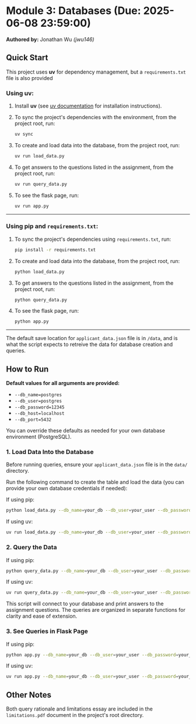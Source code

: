 # Module 3: Databases (Due: 2025-06-08 23:59:00)
**Authored by:** Jonathan Wu *(jwu146)*

## Quick Start
This project uses **uv** for dependency management, but a `requirements.txt` file is also provided

### Using **uv**:

1. Install **uv** (see [uv documentation](https://docs.astral.sh/uv/getting-started/installation/) for installation instructions).  

2. To sync the project's dependencies with the environment, from the project root, run:
   ```bash
   uv sync
   ```

3. To create and load data into the database, from the project root, run:
    ```bash
    uv run load_data.py
    ```

4. To get answers to the questions listed in the assignment, from the project root, run:
    ```bash
    uv run query_data.py
    ```

5. To see the flask page, run:
    ```bash
    uv run app.py
    ```
-----

### Using **pip** and `requirements.txt`:

1. To sync the project's dependencies using `requirements.txt`, run:
    ```bash
    pip install -r requirements.txt
    ```

2. To create and load data into the database, from the project root, run:
    ```bash
    python load_data.py
    ```

3. To get answers to the questions listed in the assignment, from the project root, run:
    ```bash
    python query_data.py
    ```

4. To see the flask page, run:
    ```bash
    python app.py
    ```

-----

The default save location for `applicant_data.json` file is in `/data`, and is what the script expects to retreive the data for database creation and queries.


## How to Run

**Default values for all arguments are provided:**

* `--db_name=postgres`
* `--db_user=postgres`
* `--db_password=12345`
* `--db_host=localhost`
* `--db_port=5432`

You can override these defaults as needed for your own database environment (PostgreSQL).


### 1. **Load Data Into the Database**

Before running queries, ensure your `applicant_data.json` file is in the `data/` directory.

Run the following command to create the table and load the data (you can provide your own database credentials if needed):

If using pip:
```bash
python load_data.py --db_name=your_db --db_user=your_user --db_password=your_password --db_host=localhost --db_port=5432
```

If using uv:
```bash
uv run load_data.py --db_name=your_db --db_user=your_user --db_password=your_password --db_host=localhost --db_port=5432
```

### 2. **Query the Data**

If using pip:
```bash
python query_data.py --db_name=your_db --db_user=your_user --db_password=your_password --db_host=localhost --db_port=5432
```

If using uv:
```bash
uv run query_data.py --db_name=your_db --db_user=your_user --db_password=your_password --db_host=localhost --db_port=5432
```

This script will connect to your database and print answers to the assignment questions. The queries are organized in separate functions for clarity and ease of extension.

### 3. **See Queries in Flask Page**

If using pip:
```bash
python app.py --db_name=your_db --db_user=your_user --db_password=your_password --db_host=localhost --db_port=5432
```

If using uv:
```bash
uv run app.py --db_name=your_db --db_user=your_user --db_password=your_password --db_host=localhost --db_port=5432
```

## Other Notes
Both query rationale and limitations essay are included in the `limitations.pdf` document in the project's root directory.